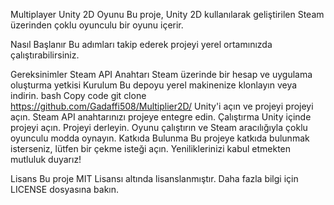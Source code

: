 Multiplayer Unity 2D Oyunu
Bu proje, Unity 2D kullanılarak geliştirilen Steam üzerinden çoklu oyunculu bir oyunu içerir.

Nasıl Başlanır
Bu adımları takip ederek projeyi yerel ortamınızda çalıştırabilirsiniz.

Gereksinimler
Steam API Anahtarı
Steam üzerinde bir hesap ve uygulama oluşturma yetkisi
Kurulum
Bu depoyu yerel makinenize klonlayın veya indirin.
bash
Copy code
git clone https://github.com/Gadaffi508/Multiplier2D/
Unity'i açın ve projeyi projeyi açın.
Steam API anahtarınızı projeye entegre edin.
Çalıştırma
Unity içinde projeyi açın.
Projeyi derleyin.
Oyunu çalıştırın ve Steam aracılığıyla çoklu oyunculu modda oynayın.
Katkıda Bulunma
Bu projeye katkıda bulunmak isterseniz, lütfen bir çekme isteği açın. Yeniliklerinizi kabul etmekten mutluluk duyarız!

Lisans
Bu proje MIT Lisansı altında lisanslanmıştır. Daha fazla bilgi için LICENSE dosyasına bakın.
 

